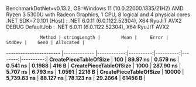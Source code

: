 
BenchmarkDotNet=v0.13.2, OS=Windows 11 (10.0.22000.1335/21H2)
AMD Ryzen 3 5300U with Radeon Graphics, 1 CPU, 8 logical and 4 physical cores
.NET SDK=7.0.101
  [Host]     : .NET 6.0.11 (6.0.1122.52304), X64 RyuJIT AVX2 DEBUG
  DefaultJob : .NET 6.0.11 (6.0.1122.52304), X64 RyuJIT AVX2


                 Method | stringLength |        Mean |     Error |    StdDev |    Gen0 | Allocated |
----------------------- |------------- |------------:|----------:|----------:|--------:|----------:|
 **CreatePieceTableOfSize** |          **100** |    **89.97 ns** |  **0.579 ns** |  **0.541 ns** |  **0.1988** |     **416 B** |
 **CreatePieceTableOfSize** |         **1000** |   **287.90 ns** |  **5.707 ns** |  **6.793 ns** |  **1.0591** |    **2216 B** |
 **CreatePieceTableOfSize** |        **10000** | **5,739.83 ns** | **88.127 ns** | **78.123 ns** | **29.2664** |   **61456 B** |
